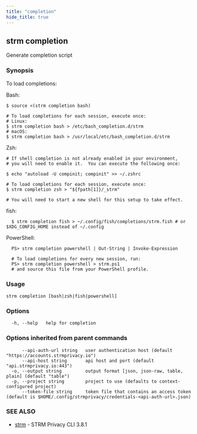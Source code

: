 ```yaml
---
title: "completion"
hide_title: true
---
```

## strm completion

Generate completion script

### Synopsis

To load completions:

Bash:
```
$ source <(strm completion bash)

# To load completions for each session, execute once:
# Linux:
$ strm completion bash > /etc/bash_completion.d/strm
# macOS:
$ strm completion bash > /usr/local/etc/bash_completion.d/strm
```
Zsh:

```
# If shell completion is not already enabled in your environment,
# you will need to enable it.  You can execute the following once:

$ echo "autoload -U compinit; compinit" >> ~/.zshrc

# To load completions for each session, execute once:
$ strm completion zsh > "${fpath[1]}/_strm"

# You will need to start a new shell for this setup to take effect.
```
fish:

```
  $ strm completion fish > ~/.config/fish/completions/strm.fish # or $XDG_CONFIG_HOME instead of ~/.config
```

PowerShell:

```
  PS> strm completion powershell | Out-String | Invoke-Expression

  # To load completions for every new session, run:
  PS> strm completion powershell > strm.ps1
  # and source this file from your PowerShell profile.
```

### Usage


```
strm completion [bash|zsh|fish|powershell]
```

### Options

```
  -h, --help   help for completion
```

### Options inherited from parent commands

```
      --api-auth-url string   user authentication host (default "https://accounts.strmprivacy.io")
      --api-host string       api host and port (default "api.strmprivacy.io:443")
  -o, --output string         output format [json, json-raw, table, plain] (default "table")
  -p, --project string        project to use (defaults to context-configured project)
      --token-file string     token file that contains an access token (default is $HOME/.config/strmprivacy/credentials-<api-auth-url>.json)
```

### SEE ALSO

* [strm](docs/04-reference/01-cli-reference/strm/index.md)	 - STRM Privacy CLI 3.8.1

